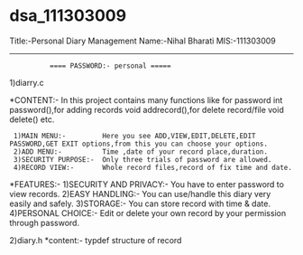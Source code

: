 # dsa_111303009
Title:-Personal Diary Management
Name:-Nihal Bharati
MIS:-111303009
 
-----------------------------------------------------------------

              ==== PASSWORD:- personal =====

1)diarry.c

*CONTENT:-
             In this project contains many functions like for password int password(),for adding records void addrecord(),for delete record/file void delete() etc.
    
     1)MAIN MENU:-         Here you see ADD,VIEW,EDIT,DELETE,EDIT PASSWORD,GET EXIT options,from this you can choose your options.
     2)ADD MENU:-          Time ,date of your record place,duration.
     3)SECURITY PURPOSE:-  Only three trials of password are allowed.
     4)RECORD VIEW:-       Whole record files,record of fix time and date.
*FEATURES:-
      1)SECURITY AND PRIVACY:-  You have to enter password to view records.
      2)EASY HANDLING:-         You can use/handle this diary very easily and safely.
      3)STORAGE:-               You can store record with time & date.                
      4)PERSONAL CHOICE:-       Edit or delete your own record by your permission through password.   
  
  2)diary.h
 *content:- typdef structure of record 
